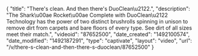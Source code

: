 {
    "title": "There's clean. And then there's DuoClean\u2122.",
    "description": "The Shark\u00ae Rocket\u00ae Complete with DuoClean\u2122 Technology has the power of two distinct brushrolls spinning in unison to remove dirt from carpets and bare floors of every type.  See dirt of all sizes meet their match.",
    "videoid": "87652500",
    "date_created": "1492100574",
    "date_modified": "1492187291",
    "type": "captivate",
    "layout": "video",
    "url": "\/v\/there-s-clean-and-then-there-s-duoclean\/87652500"
}